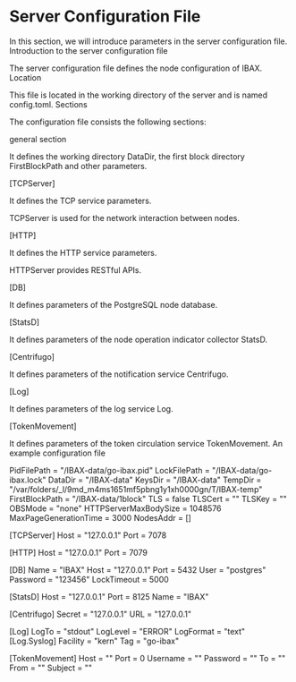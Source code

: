 # Server Configuration File

In this section, we will introduce parameters in the server configuration file. 
Introduction to the server configuration file

The server configuration file defines the node configuration of IBAX.
Location

This file is located in the working directory of the server and is named config.toml.
Sections

The configuration file consists the following sections:

general section

It defines the working directory DataDir, the first block directory FirstBlockPath and other parameters.

[TCPServer]

It defines the TCP service parameters.

TCPServer is used for the network interaction between nodes.

[HTTP]

It defines the HTTP service parameters.

HTTPServer provides RESTful APIs.

[DB]

It defines parameters of the PostgreSQL node database.

[StatsD]

It defines parameters of the node operation indicator collector StatsD.

[Centrifugo]

It defines parameters of the notification service Centrifugo.

[Log]

It defines parameters of the log service Log.

[TokenMovement]

It defines parameters of the token circulation service TokenMovement.
An example configuration file

PidFilePath \= "/IBAX-data/go-ibax.pid"
LockFilePath \= "/IBAX-data/go-ibax.lock"
DataDir \= "/IBAX-data"
KeysDir \= "/IBAX-data"
TempDir \= "/var/folders/_l/9md_m4ms1651mf5pbng1y1xh0000gn/T/IBAX-temp"
FirstBlockPath \= "/IBAX-data/1block"
TLS \= false
TLSCert \= ""
TLSKey \= ""
OBSMode \= "none"
HTTPServerMaxBodySize \= 1048576
MaxPageGenerationTime \= 3000
NodesAddr \= []

[TCPServer]
  Host \= "127.0.0.1"
  Port \= 7078

[HTTP]
  Host \= "127.0.0.1"
  Port \= 7079

[DB]
  Name \= "IBAX"
  Host \= "127.0.0.1"
  Port \= 5432
  User \= "postgres"
  Password \= "123456"
  LockTimeout \= 5000

[StatsD]
  Host \= "127.0.0.1"
  Port \= 8125
  Name \= "IBAX"

[Centrifugo]
  Secret \= "127.0.0.1"
  URL \= "127.0.0.1"

[Log]
  LogTo \= "stdout"
  LogLevel \= "ERROR"
  LogFormat \= "text"
  [Log.Syslog]
    Facility \= "kern"
    Tag \= "go-ibax"

[TokenMovement]
  Host \= ""
  Port \= 0
  Username \= ""
  Password \= ""
  To \= ""
  From \= ""
  Subject \= ""
